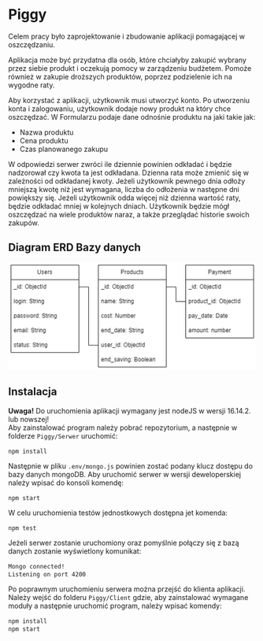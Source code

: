# Piggy

Celem pracy było zaprojektowanie i zbudowanie aplikacji pomagającej w oszczędzaniu.

Aplikacja może być przydatna dla osób, które chciałyby zakupić wybrany przez siebie produkt i oczekują pomocy w zarządzeniu budżetem. Pomoże również w zakupie droższych produktów, poprzez podzielenie ich na wygodne raty.

Aby korzystać z aplikacji, użytkownik musi utworzyć konto. Po utworzeniu konta i zalogowaniu, użytkownik dodaje nowy produkt na który chce oszczędzać. W Formularzu podaje dane odnośnie produktu na jaki takie jak:  

- Nazwa produktu
- Cena produktu
- Czas planowanego zakupu

W odpowiedzi serwer zwróci ile dziennie powinien odkładać i będzie nadzorował czy kwota ta jest odkładana. Dzienna rata może zmienić się w zależności od odkładanej kwoty. Jeżeli użytkownik pewnego dnia odłoży mniejszą kwotę niż jest wymagana, liczba do odłożenia w następne dni powiększy się. Jeżeli użytkownik odda więcej niż dzienna wartość raty, będzie odkładać mniej w kolejnych dniach. Użytkownik będzie mógł oszczędzać na wiele produktów naraz, a także przeglądać historie swoich zakupów.

## Diagram ERD Bazy danych

![Diagram ERD](./Diagram%20ERD.png)

## Instalacja

<b>Uwaga!</b> Do uruchomienia aplikacji wymagany jest nodeJS w wersji 16.14.2. lub nowszej! 
<br/>
Aby zainstalować program należy pobrać repozytorium, a następnie w folderze ``Piggy/Serwer`` uruchomić:

```
npm install
```

Następnie w pliku ``.env/mongo.js`` powinien zostać podany klucz dostępu do bazy danych mongoDB. Aby uruchomić serwer w wersji deweloperskiej należy wpisać do konsoli komendę:

```
npm start
```

W celu uruchomienia testów jednostkowych dostępna jet komenda:
```
npm test
```

Jeżeli serwer zostanie uruchomiony oraz pomyślnie połączy się z bazą danych zostanie wyświetlony komunikat:

```
Mongo connected!
Listening on port 4200
```

Po poprawnym uruchomieniu serwera można przejść do klienta aplikacji. Należy wejść do folderu ``Piggy/Client`` gdzie, aby zainstalować wymagane moduły a następnie uruchomić program, należy wpisać komendy:

```
npm install
npm start
```

